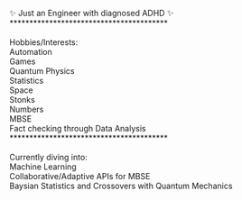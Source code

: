✨ Just an Engineer with diagnosed ADHD ✨ \
**************************************** \
\
Hobbies/Interests:\
Automation\
Games\
Quantum Physics\
Statistics\
Space\
Stonks\
Numbers\
MBSE\
Fact checking through Data Analysis\
**************************************** \
\
Currently diving into:\
Machine Learning\
Collaborative/Adaptive APIs for MBSE\
Baysian Statistics and Crossovers with Quantum Mechanics
